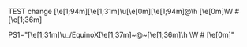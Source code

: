 TEST change
\[\e[1;94m\]\[\e[1;31m\]\u\[\e[0m\]\[\e[1;94m\]@\h \[\e[0m\]\W #\[\e[1;36m\]


PS1="\[\e[1;31m\]\u_/EquinoX\[\e[1;37m\]~@~\[\e[1;36m\]\h \W # \[\e[0m\]"
